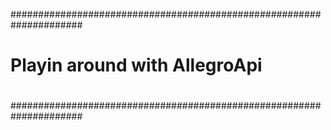 #####################################################################
#                                                                   #
#               Playin around with AllegroApi                       #
#                                                                   #
#####################################################################